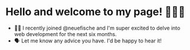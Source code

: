 # Hello and welcome to my page! 🌸✨🎉

- 👩‍🎓 I recently joined @neuefische and I'm super excited to delve into web development for the next six months.
- 🗣 Let me know any advice you have. I'd be happy to hear it!
  
